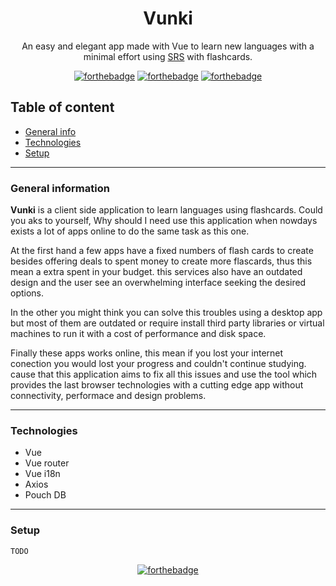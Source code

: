 <div align="center">

# Vunki

An easy and elegant app made with Vue to learn new languages with a minimal effort using [SRS](https://en.wikipedia.org/wiki/Spaced_repetition) with flashcards.

[![forthebadge](https://forthebadge.com/images/badges/made-with-vue.svg)](https://forthebadge.com) [![forthebadge](https://forthebadge.com/images/badges/winter-is-coming.svg)](https://forthebadge.com) [![forthebadge](https://forthebadge.com/images/badges/made-with-javascript.svg)](https://forthebadge.com)

</div>

## Table of content
* [General info](#general-information)
* [Technologies](#general-information)
* [Setup](#setup)
---
### General information

**Vunki** is a client side application to learn languages using flashcards. Could you aks to yourself, Why should I need use this application when nowdays exists a lot of apps online to do the same task as this one.

At the first hand a few apps have a fixed numbers of flash cards to create besides offering deals to spent money to create more flascards, thus this mean a extra spent in your budget. this services also have an outdated design and the user see an overwhelming interface seeking the desired options.

In the other you might think you can solve this troubles using a desktop app but most of them are outdated or require install third party libraries or virtual machines to run it with a cost of performance and disk space.

Finally these apps works online, this mean if you lost your internet conection you would lost your progress and couldn't continue studying. cause that this application aims to fix all this issues and use the tool which provides the last browser technologies with a cutting edge app without connectivity, performace and design problems.

---
### Technologies

* Vue
* Vue router
* Vue i18n
* Axios
* Pouch DB
---
### Setup

```
TODO
```

<div align="center">

[![forthebadge](https://forthebadge.com/images/badges/built-with-love.svg)](https://forthebadge.com)
<div>
